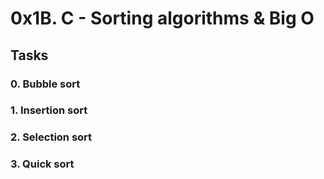 # 0x1B. C - Sorting algorithms & Big O

## Tasks

### 0. Bubble sort

### 1. Insertion sort

### 2. Selection sort

### 3. Quick sort

